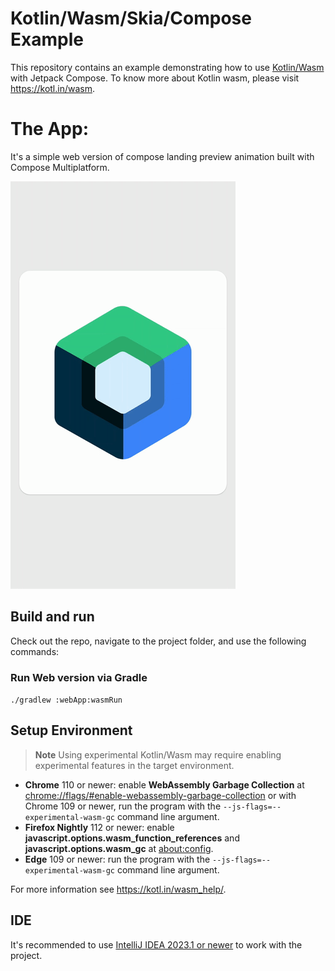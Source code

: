 # Kotlin/Wasm/Skia/Compose Example

This repository contains an example demonstrating how to use [Kotlin/Wasm](kotl.in/wasm) with Jetpack Compose.
To know more about Kotlin wasm, please visit https://kotl.in/wasm.

# The App:

It's a simple web version of compose landing preview animation built with Compose Multiplatform.

![](%20screenshots%2Flanding-preview-animation.gif)

## Build and run

Check out the repo, navigate to the project folder, and use the following commands:

### Run Web version via Gradle

`./gradlew :webApp:wasmRun`


## Setup Environment

>**Note**
> Using experimental Kotlin/Wasm may require enabling experimental features in the target environment.

- **Chrome** 110 or newer: enable **WebAssembly Garbage Collection** at [chrome://flags/#enable-webassembly-garbage-collection](chrome://flags/#enable-webassembly-garbage-collection) or with Chrome 109 or newer, run the program with the `--js-flags=--experimental-wasm-gc` command line argument.
- **Firefox Nightly** 112 or newer: enable **javascript.options.wasm_function_references** and **javascript.options.wasm_gc** at [about:config](about:config).
- **Edge** 109 or newer: run the program with the `--js-flags=--experimental-wasm-gc` command line argument.

For more information see https://kotl.in/wasm_help/.

## IDE

It's recommended to use [IntelliJ IDEA 2023.1 or newer](https://www.jetbrains.com/idea/) to work with the project.
